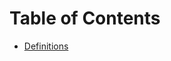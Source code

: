 <link rel="stylesheet" href="css/main.css">
<link rel="stylesheet" href="css/textbook.css">

<include src="common/header.md" />

<div class="website-content">

# Table of Contents
<include src="book/introduction/topic.md" />
<include src="book/se-pattern/topic.md" />

* [Definitions](book/common/Definitions.html)

</div>